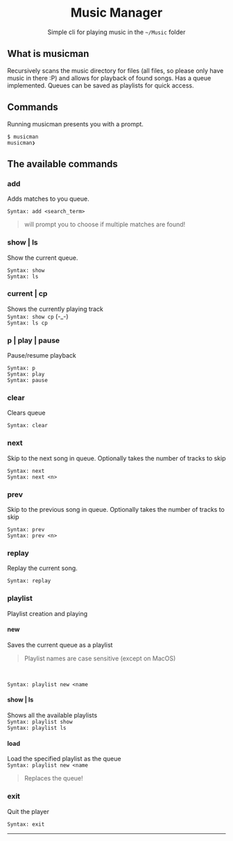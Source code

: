 <div align=center>
<h1>Music Manager</h1>
  <p>Simple cli for playing music in the <code>~/Music</code> folder</p>
</div>

## What is musicman
Recursively scans the music directory for files (all files, so please only have music in there :P) and allows for playback of found songs. 
Has a queue implemented. Queues can be saved as playlists for quick access.

## Commands
Running musicman presents you with a prompt. 

```
$ musicman
musicman❯
```

## The available commands
### add
Adds matches to you queue. 

`Syntax: add <search_term>`

>will prompt you to choose if multiple matches are found!

### show | ls
Show the current queue.

`Syntax: show`<br>
`Syntax: ls`
### current | cp
Shows the currently playing track<br>
`Syntax: show cp` (-_-)<br>
`Syntax: ls cp`

### p | play | pause
Pause/resume playback

`Syntax: p`<br>
`Syntax: play`<br>
`Syntax: pause`

### clear
Clears queue

`Syntax: clear`

### next 
Skip to the next song in queue. Optionally takes the number of tracks to skip

`Syntax: next`<br>
`Syntax: next <n>`

### prev
Skip to the previous song in queue. Optionally takes the number of tracks to skip

`Syntax: prev`<br>
`Syntax: prev <n>`

### replay
Replay the current song.

`Syntax: replay`

### playlist 
Playlist creation and playing
#### new
Saves the current queue as a playlist
>Playlist names are case sensitive (except on MacOS)

<br>

`Syntax: playlist new <name`
#### show | ls
Shows all the available playlists<br>
`Syntax: playlist show`<br>
`Syntax: playlist ls`
#### load
Load the specified playlist as the queue <br>
`Syntax: playlist new <name`
>Replaces the queue!

### exit
Quit the player

`Syntax: exit`

-----








